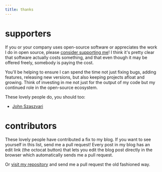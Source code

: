 ```yaml
---
title: thanks
---
```


# supporters
If you or your company uses open-source software or appreciates the work I do in open source, please [consider supporting me](https://www.patreon.com/ghuntley/overview)! I think it's pretty clear that software actually costs something, and that even though it may be offered freely, somebody is paying the cost. 

You'll be helping to ensure I can spend the time not just fixing bugs, adding features, releasing new versions, but also keeping projects afloat and growing. Think of investing in me not just for the output of my code but my continued role in the open-source ecosystem.

These lovely people do, you should too:

- [John Szaszvari](https://twitter.com/john_sz)


# contributors
These lovely people have contributed a fix to my blog. If you want to see yourself in this list, send me a pull request! Every post in my blog has an edit link (the octocat button) that lets you edit the blog post directly in the browser which automatically sends me a pull request.

Or [visit my repository](https://github.com/ghuntley/ghuntley) and send me a pull
request the old fashioned way.

<div class="contributors"></div>

<script src="https://ajax.googleapis.com/ajax/libs/jquery/3.3.1/jquery.min.js"></script>

<script>
  $.when(
    $.ajax('https://api.github.com/repos/ghuntley/ghuntley/contributors?per_page=250'),
    $.ajax('https://api.github.com/repos/ghuntley/live/contributors?per_page=250'),
    $.ajax('https://api.github.com/repos/reactiveui/website/contributors?per_page=250'),
    $.ajax('https://api.github.com/repos/reactiveui/reactiveui/contributors?per_page=250'))
  .then(function(websiteData, reactiveUIData) {
    var persons = {};
    var allData = websiteData[0].concat(reactiveUIData[0]);

    for(var i = 0; i < allData.length; i++) {
        persons[allData[i].login] = allData[i];
    }

    var sortedLogins = Object.keys(persons).sort();

    $(sortedLogins).each(function (index, login) {
      var person = persons[login];
      var img = '<img class="contributor" src="' + person.avatar_url + '" />';
      $('.contributors')
        .append('<a class="contributor-name" title="' + person.login + '" href="' + person.html_url + '">' 
                + img + '</a>');
    });
  });
</script>

<style>
 
  #content img {
    width: 48px;
    margin: 5px 5px;
    display: inline-block;
  }
  .contributor {
    border-radius: 730px;
    margin: 10px 10px 0 0;
  }

  .contributor-name {
    border-bottom: none;
  }
</style>
